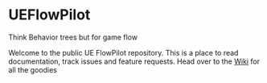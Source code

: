 # UEFlowPilot
Think Behavior trees but for game flow

Welcome to the public UE FlowPilot repository. This is a place to read documentation, track issues and feature requests.
Head over to the [Wiki](https://github.com/Mikea15/UEFlowPilot/wiki) for all the goodies
